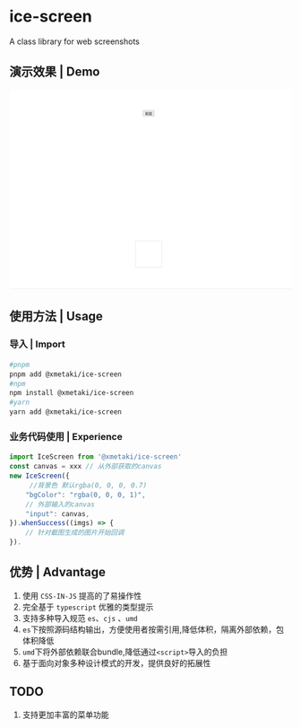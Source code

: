 # ice-screen
A class library for web screenshots

## 演示效果 | Demo

![录屏效果](./screenshot.gif)

## 使用方法 | Usage

### 导入 | Import
```sh
#pnpm
pnpm add @xmetaki/ice-screen 
#npm
npm install @xmetaki/ice-screen
#yarn
yarn add @xmetaki/ice-screen
```
### 业务代码使用 | Experience

```javascript
import IceScreen from '@xmetaki/ice-screen'
const canvas = xxx // 从外部获取的canvas
new IceScreen({
     //背景色 默认rgba(0, 0, 0, 0.7)
    "bgColor": "rgba(0, 0, 0, 1)",
    // 外部输入的canvas
    "input": canvas,
}).whenSuccess((imgs) => {
    // 针对截图生成的图片开始回调
}).
```

## 优势 | Advantage

1. 使用 `CSS-IN-JS` 提高的了易操作性
2. 完全基于 `typescript` 优雅的类型提示
3. 支持多种导入规范 `es`、`cjs` 、`umd`
4. `es`下按照源码结构输出，方便使用者按需引用,降低体积，隔离外部依赖，包体积降低
5. `umd`下将外部依赖联合bundle,降低通过`<script>`导入的负担 
6. 基于面向对象多种设计模式的开发，提供良好的拓展性

## TODO
1. 支持更加丰富的菜单功能
